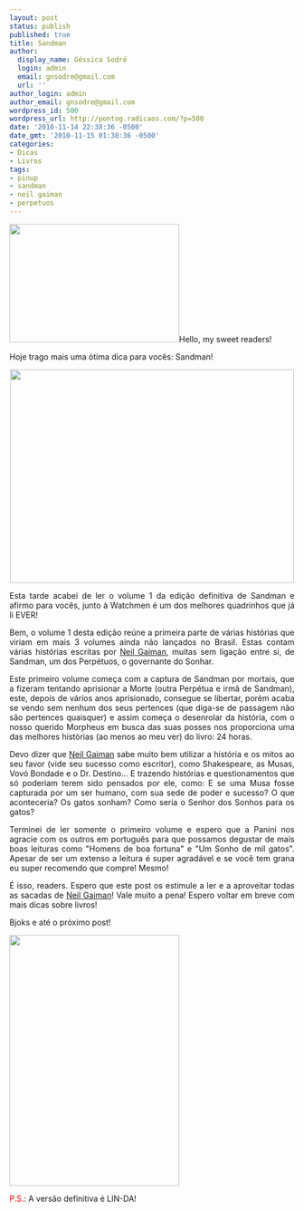 ```yaml
---
layout: post
status: publish
published: true
title: Sandman
author:
  display_name: Géssica Sodré
  login: admin
  email: gnsodre@gmail.com
  url: ''
author_login: admin
author_email: gnsodre@gmail.com
wordpress_id: 500
wordpress_url: http://pontog.radicaos.com/?p=500
date: '2010-11-14 22:38:36 -0500'
date_gmt: '2010-11-15 01:38:36 -0500'
categories:
- Dicas
- Livros
tags:
- pinup
- sandman
- neil gaiman
- perpetuos
---
```

<p style="text-align: justify;"><a href="http://pontog.radicaos.com/wp-content/uploads/2010/11/PinUp_19.png"><img class="aligncenter size-medium wp-image-501" title="PinUp_19" src="http://pontog.radicaos.com/wp-content/uploads/2010/11/PinUp_19-300x209.png" alt="" width="300" height="209" /></a>Hello, my sweet readers!</p>
<p style="text-align: justify;">Hoje trago mais uma ótima dica para vocês: Sandman!</p>
<p style="text-align: center;"><a href="http://pontog.radicaos.com/wp-content/uploads/2010/11/sandman_1.jpg"><img class="aligncenter size-full wp-image-503" title="Sandman" src="http://pontog.radicaos.com/wp-content/uploads/2010/11/sandman_1.jpg" alt="" width="502" height="377" /></a></p>
<p style="text-align: justify;">Esta tarde acabei de ler o volume 1 da edição definitiva de Sandman e afirmo para vocês, junto à Watchmen é um dos melhores quadrinhos que já li EVER!</p>
<p style="text-align: justify;">Bem, o volume 1 desta edição reúne a primeira parte de várias histórias que viriam em mais 3 volumes ainda não lançados no Brasil. Estas contam várias histórias escritas por <a title="Neil Gaiman" href="http://pt.wikipedia.org/wiki/Neil_Gaiman" target="_blank">Neil Gaiman</a>, muitas sem ligação entre si, de Sandman, um dos Perpétuos, o governante do Sonhar.</p>
<p style="text-align: justify;">Este primeiro volume começa com a captura de Sandman por mortais, que a fizeram tentando aprisionar a Morte (outra Perpétua e irmã de Sandman), este, depois de vários anos aprisionado, consegue se libertar, porém acaba se vendo sem nenhum dos seus pertences (que diga-se de passagem não são pertences quaisquer) e assim começa o desenrolar da história, com o nosso querido Morpheus em busca das suas posses nos proporciona uma das melhores histórias (ao menos ao meu ver) do livro: 24 horas.</p>
<p style="text-align: justify;">Devo dizer que <a title="Neil Gaiman" href="http://pt.wikipedia.org/wiki/Neil_Gaiman" target="_blank">Neil Gaiman</a> sabe muito bem utilizar a história e os mitos ao seu favor (vide seu sucesso como escritor), como Shakespeare, as Musas, Vovó Bondade e o Dr. Destino... E trazendo histórias e questionamentos que só poderiam terem sido pensados por ele, como: E se uma Musa fosse capturada por um ser humano, com sua sede de poder e sucesso? O que aconteceria? Os gatos sonham? Como seria o Senhor dos Sonhos para os gatos?</p>
<p style="text-align: justify;">Terminei de ler somente o primeiro volume e espero que a Panini nos agracie com os outros em português para que possamos degustar de mais boas leituras como "Homens de boa fortuna" e "Um Sonho de mil gatos". Apesar de ser um extenso a leitura é super agradável e se você tem grana eu super recomendo que compre! Mesmo!</p>
<p style="text-align: justify;">É isso, readers. Espero que este post os estimule a ler e a aproveitar todas as sacadas de <a title="Neil Gaiman" href="http://pt.wikipedia.org/wiki/Neil_Gaiman" target="_blank">Neil Gaiman</a>! Vale muito a pena! Espero voltar em breve com mais dicas sobre livros!</p>
<p style="text-align: justify;">
<p style="text-align: justify;">Bjoks e até o próximo post!</p>
<p style="text-align: justify;">
<p style="text-align: justify;"><a href="http://2.bp.blogspot.com/_0wq_CULLHsw/S70A4Biy52I/AAAAAAAAAE4/sreKbfzr28I/s1600/300px-Sandman_Absolute,_Volume_1.jpg"><img class="aligncenter" title="Sandman Edição Definitiva" src="http://2.bp.blogspot.com/_0wq_CULLHsw/S70A4Biy52I/AAAAAAAAAE4/sreKbfzr28I/s1600/300px-Sandman_Absolute,_Volume_1.jpg" alt="" width="300" height="443" /></a></p>
<p style="text-align: justify;">
<p style="text-align: justify;"><span style="color: #ff0000;">P.S.</span>: A versão definitiva é LIN-DA!</p>
